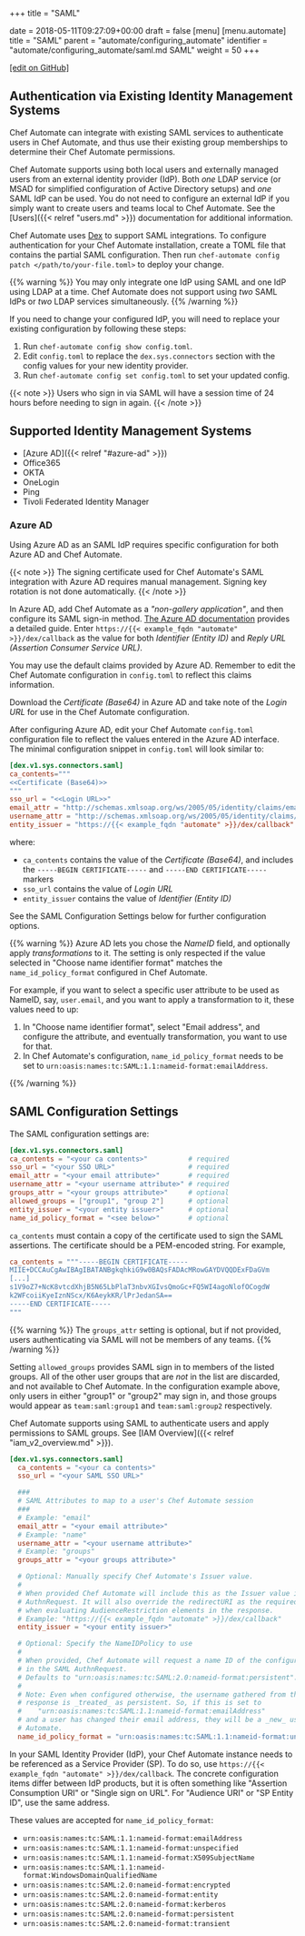 +++
title = "SAML"

date = 2018-05-11T09:27:09+00:00
draft = false
[menu]
  [menu.automate]
    title = "SAML"
    parent = "automate/configuring_automate"
    identifier = "automate/configuring_automate/saml.md SAML"
    weight = 50
+++

[\[edit on GitHub\]](https://github.com/chef/automate/blob/master/components/docs-chef-io/content/automate/saml.md)

## Authentication via Existing Identity Management Systems

Chef Automate can integrate with existing SAML services to authenticate users in Chef Automate, and thus use their existing group memberships to determine their Chef Automate permissions.

Chef Automate supports using both local users and externally managed users from an external identity provider (IdP).
Both _one_ LDAP service (or MSAD for simplified configuration of Active Directory setups) and _one_ SAML IdP can be used.
You do not need to configure an external IdP if you simply want to create users and teams local to Chef Automate.
See the [Users]({{< relref "users.md" >}}) documentation for additional information.

Chef Automate uses [Dex](https://github.com/dexidp/dex) to support SAML integrations.
To configure authentication for your Chef Automate installation, create a TOML file that contains the partial SAML configuration.
Then run `chef-automate config patch </path/to/your-file.toml>` to deploy your change.

{{% warning %}}
You may only integrate one IdP using SAML and one IdP using LDAP at a time.
Chef Automate does not support using _two_ SAML IdPs or _two_ LDAP services simultaneously.
{{% /warning %}}

If you need to change your configured IdP, you will need to replace
your existing configuration by following these steps:

1. Run `chef-automate config show config.toml`.
2. Edit `config.toml` to replace the `dex.sys.connectors` section with the config values for your new identity provider.
3. Run `chef-automate config set config.toml` to set your updated config.

{{< note >}}
Users who sign in via SAML will have a session time of 24 hours before needing to sign in again.
{{< /note >}}

## Supported Identity Management Systems

- [Azure AD]({{< relref "#azure-ad" >}})
- Office365
- OKTA
- OneLogin
- Ping
- Tivoli Federated Identity Manager

### Azure AD

Using Azure AD as an SAML IdP requires specific configuration for both Azure AD and Chef Automate.

{{< note >}}
The signing certificate used for Chef Automate's SAML integration with Azure AD requires manual management.
Signing key rotation is not done automatically.
{{< /note >}}

In Azure AD, add Chef Automate as a _"non-gallery application"_, and then configure its SAML sign-in method.
[The Azure AD documentation](https://docs.microsoft.com/en-us/azure/active-directory/manage-apps/configure-saml-single-sign-on) provides a detailed guide.
Enter `https://{{< example_fqdn "automate" >}}/dex/callback` as the value for both _Identifier (Entity ID)_ and _Reply URL (Assertion Consumer Service URL)_.

You may use the default claims provided by Azure AD.
Remember to edit the Chef Automate configuration in `config.toml` to reflect this claims information.

Download the _Certificate (Base64)_ in Azure AD and take note of the _Login URL_ for use in the Chef Automate configuration.

After configuring Azure AD, edit your Chef Automate `config.toml` configuration file to reflect the values entered in the Azure AD interface.
The minimal configuration snippet in `config.toml` will look similar to:

```toml
[dex.v1.sys.connectors.saml]
ca_contents="""
<<Certificate (Base64)>>
"""
sso_url = "<<Login URL>>"
email_attr = "http://schemas.xmlsoap.org/ws/2005/05/identity/claims/emailaddress"
username_attr = "http://schemas.xmlsoap.org/ws/2005/05/identity/claims/emailaddress"
entity_issuer = "https://{{< example_fqdn "automate" >}}/dex/callback"
```

where:

- `ca_contents` contains the value of the _Certificate (Base64)_, and includes the `-----BEGIN CERTIFICATE-----` and `-----END CERTIFICATE-----` markers
- `sso_url` contains the value of _Login URL_
- `entity_issuer` contains the value of _Identifier (Entity ID)_

See the SAML Configuration Settings below for further configuration options.

{{% warning %}}
Azure AD lets you chose the _NameID_ field, and optionally apply _transformations_
to it. The setting is only respected if the value selected in "Choose name identifier
format" matches the `name_id_policy_format` configured in Chef Automate.

For example, if you want to select a specific user attribute to be used as NameID,
say, `user.email`, and you want to apply a transformation to it, these values need
to up:

1. In "Choose name identifier format", select "Email address", and configure the
   attribute, and eventually transformation, you want to use for that.
2. In Chef Automate's configuration, `name_id_policy_format` needs to be set to
   `urn:oasis:names:tc:SAML:1.1:nameid-format:emailAddress`.

{{% /warning %}}

## SAML Configuration Settings

The SAML configuration settings are:

```toml
[dex.v1.sys.connectors.saml]
ca_contents = "<your ca contents>"          # required
sso_url = "<your SSO URL>"                  # required
email_attr = "<your email attribute>"       # required
username_attr = "<your username attribute>" # required
groups_attr = "<your groups attribute>"     # optional
allowed_groups = ["group1", "group 2"]      # optional
entity_issuer = "<your entity issuer>"      # optional
name_id_policy_format = "<see below>"       # optional
```

`ca_contents` must contain a copy of the certificate used to sign the SAML assertions.
The certificate should be a PEM-encoded string.
For example,

```toml
ca_contents = """-----BEGIN CERTIFICATE-----
MIIE+DCCAuCgAwIBAgIBATANBgkqhkiG9w0BAQsFADAcMRowGAYDVQQDExFDaGVm
[...]
s1V9oZ7+NcK8vtcdXhjB5N65LbPlaT3nbvXGIvsQmoGc+FQ5WI4agoNlofOCogdW
k2WFcoiiKyeIznNScx/K6AeykKR/lPrJedanSA==
-----END CERTIFICATE-----
"""
```

{{% warning %}}
The `groups_attr` setting is optional, but if not provided, users authenticating via SAML will not be members of any teams.
{{% /warning %}}

Setting `allowed_groups` provides SAML sign in to members of the listed groups.
All of the other user groups that are _not_ in the list are discarded, and not available to Chef Automate.
In the configuration example above, only users in either "group1" or "group2" may sign in, and those groups would appear as `team:saml:group1` and `team:saml:group2` respectively.

Chef Automate supports using SAML to authenticate users and apply permissions to SAML groups. See [IAM Overview]({{< relref "iam_v2_overview.md" >}}).

```toml
[dex.v1.sys.connectors.saml]
  ca_contents = "<your ca contents>"
  sso_url = "<your SAML SSO URL>"

  ###
  # SAML Attributes to map to a user's Chef Automate session
  ###
  # Example: "email"
  email_attr = "<your email attribute>"
  # Example: "name"
  username_attr = "<your username attribute>"
  # Example: "groups"
  groups_attr = "<your groups attribute>"

  # Optional: Manually specify Chef Automate's Issuer value.
  #
  # When provided Chef Automate will include this as the Issuer value in the SAML
  # AuthnRequest. It will also override the redirectURI as the required audience
  # when evaluating AudienceRestriction elements in the response.
  # Example: "https://{{< example_fqdn "automate" >}}/dex/callback"
  entity_issuer = "<your entity issuer>"

  # Optional: Specify the NameIDPolicy to use
  #
  # When provided, Chef Automate will request a name ID of the configured format
  # in the SAML AuthnRequest.
  # Defaults to "urn:oasis:names:tc:SAML:2.0:nameid-format:persistent".
  #
  # Note: Even when configured otherwise, the username gathered from the SAML
  # response is _treated_ as persistent. So, if this is set to
  #    "urn:oasis:names:tc:SAML:1.1:nameid-format:emailAddress"
  # and a user has changed their email address, they will be a _new_ user to Chef
  # Automate.
  name_id_policy_format = "urn:oasis:names:tc:SAML:1.1:nameid-format:unspecified"
```

In your SAML Identity Provider (IdP), your Chef Automate instance needs to be referenced as a Service Provider (SP).
To do so, use `https://{{< example_fqdn "automate" >}}/dex/callback`.
The concrete configuration items differ between IdP products, but it is often something like "Assertion Consumption URI" or "Single sign on URL".
For "Audience URI" or "SP Entity ID", use the same address.

These values are accepted for `name_id_policy_format`:

 - `urn:oasis:names:tc:SAML:1.1:nameid-format:emailAddress`
 - `urn:oasis:names:tc:SAML:1.1:nameid-format:unspecified`
 - `urn:oasis:names:tc:SAML:1.1:nameid-format:X509SubjectName`
 - `urn:oasis:names:tc:SAML:1.1:nameid-format:WindowsDomainQualifiedName`
 - `urn:oasis:names:tc:SAML:2.0:nameid-format:encrypted`
 - `urn:oasis:names:tc:SAML:2.0:nameid-format:entity`
 - `urn:oasis:names:tc:SAML:2.0:nameid-format:kerberos`
 - `urn:oasis:names:tc:SAML:2.0:nameid-format:persistent`
 - `urn:oasis:names:tc:SAML:2.0:nameid-format:transient`
